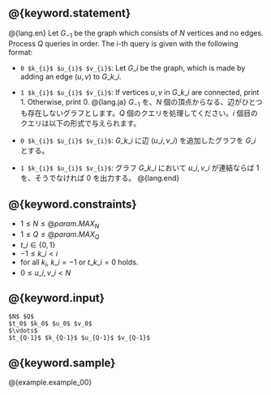 ## @{keyword.statement}

@{lang.en}
Let $G_{-1}$ be the graph which consists of $N$ vertices and no edges. Process $Q$ queries in order. The $i$-th query is given with the following format:

- `0 $k_{i}$ $u_{i}$ $v_{i}$`: Let $G\_{i}$ be the graph, which is made by adding an edge $\left( u, v \right)$ to $G\_{k\_{i}}$.
- `1 $k_{i}$ $u_{i}$ $v_{i}$`: If vertices $u, v$ in $G\_{k\_{i}}$ are connected, print $1$. Otherwise, print $0$.
@{lang.ja}
$G_{-1}$ を、$N$ 個の頂点からなる、辺がひとつも存在しないグラフとします。$Q$ 個のクエリを処理してください。$i$ 個目のクエリは以下の形式で与えられます。

- `0 $k_{i}$ $u_{i}$ $v_{i}$`: $G\_{k\_{i}}$ に辺 $\left( u\_{i}, v\_{i} \right)$ を追加したグラフを $G\_{i}$ とする。
- `1 $k_{i}$ $u_{i}$ $v_{i}$`: グラフ $G\_{k\_{i}}$ において $u\_{i}, v\_{i}$ が連結ならば $1$ を、そうでなければ $0$ を出力する。
@{lang.end}

## @{keyword.constraints}

- $1 \leq N \leq @{param.MAX_N}$
- $1 \leq Q \leq @{param.MAX_Q}$
- $t\_{i} \in \left\lbrace 0, 1 \right\rbrace$
- $-1 \leq k\_{i} < i$
- for all $k_i$, $k\_i = -1$ or $t\_{k\_{i}} = 0$ holds.
- $0 \leq u\_{i}, v\_{i} < N$

## @{keyword.input}

```
$N$ $Q$
$t_0$ $k_0$ $u_0$ $v_0$
$\vdots$
$t_{Q-1}$ $k_{Q-1}$ $u_{Q-1}$ $v_{Q-1}$
```

## @{keyword.sample}

@{example.example_00}

